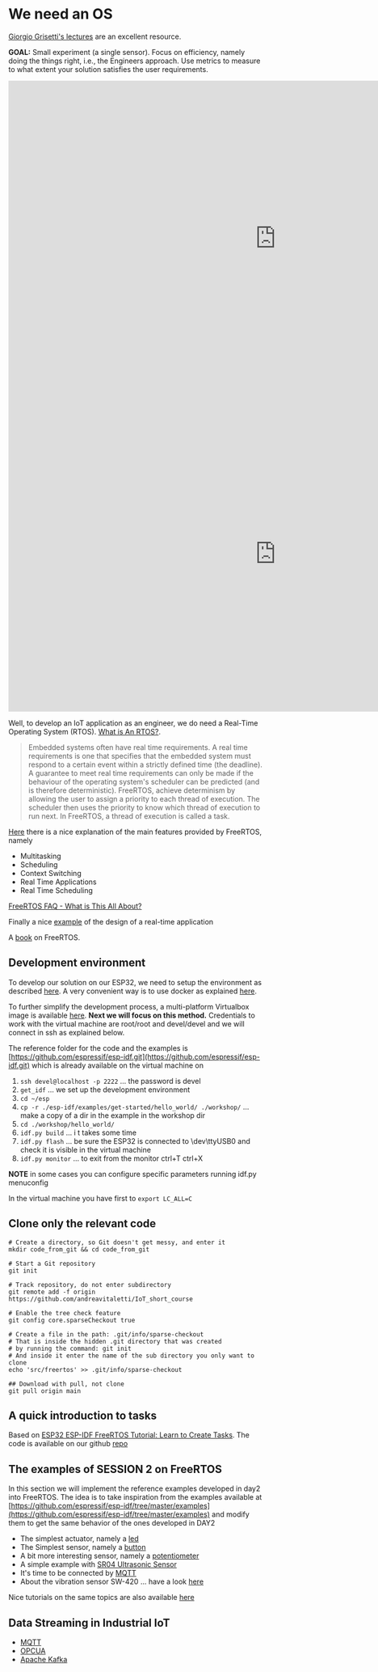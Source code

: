 # We need an OS

[Giorgio Grisetti's lectures](https://sites.google.com/diag.uniroma1.it/sistemi-operativi-2023-24/home?authuser=0) are an excellent resource. 

**GOAL:** Small experiment (a single sensor). Focus on efficiency, namely doing the things right, i.e., the Engineers approach. Use metrics to measure to what extent your solution satisfies the user requirements.

<iframe src="https://docs.google.com/presentation/d/e/2PACX-1vQWchkAoJjIzJ13YrlXxhlkcboKTzaVO7nHNC_VP3CjuncwgtcwoADPL27JrAzMtL2-kex8fq-Xfnvf/embed?start=false&loop=false&delayms=3000" frameborder="0" width="1058" height="624" allowfullscreen="true" mozallowfullscreen="true" webkitallowfullscreen="true"></iframe>

<iframe src="https://docs.google.com/presentation/d/e/2PACX-1vR7QxDDAOT5GEActKCZpcNNMpIbEgsB1RBF4B1CeCqJHplpN6Xf51P7MFy_i8_0KmzLAokr5RI0DNaE/embed?start=false&loop=false&delayms=3000" frameborder="0" width="1058" height="624" allowfullscreen="true" mozallowfullscreen="true" webkitallowfullscreen="true"></iframe>

Well, to develop an IoT application as an engineer, we do need a Real-Time Operating System (RTOS). [What is An RTOS?](https://www.freertos.org/about-RTOS.html). 

> Embedded systems often have real time requirements. A real time requirements is one that specifies that the embedded system must respond to a certain event within a strictly defined time (the deadline). A guarantee to meet real time requirements can only be made if the behaviour of the operating system's scheduler can be predicted (and is therefore deterministic). FreeRTOS, achieve determinism by allowing the user to assign a priority to each thread of execution. The scheduler then uses the priority to know which thread of execution to run next. In FreeRTOS, a thread of execution is called a task.

[Here](https://www.freertos.org/implementation/a00002.html) there is a nice explanation of the main features provided by FreeRTOS, namely 

* Multitasking
* Scheduling
* Context Switching
* Real Time Applications
* Real Time Scheduling

[FreeRTOS FAQ - What is This All About?](https://www.freertos.org/FAQWhat.html)

Finally a nice [example](https://www.freertos.org/tutorial/index.html) of the design of a real-time application 

A [book](https://freertos.org/Documentation/161204_Mastering_the_FreeRTOS_Real_Time_Kernel-A_Hands-On_Tutorial_Guide.pdf) on FreeRTOS.


## Development environment

To develop our solution on our ESP32, we need to setup the environment as described [here](https://docs.espressif.com/projects/esp-idf/en/latest/esp32/get-started/). A very convenient way is to use docker as explained [here](https://docs.espressif.com/projects/esp-idf/en/latest/esp32/api-guides/tools/idf-docker-image.html). 

To further simplify the development process, a multi-platform Virtualbox image is available [here](https://drive.google.com/file/d/1qxabmuQreTZzNscvmijvNzvl9Oa0GSGS/view?usp=drive_link). **Next we will focus on this method.** Credentials to work with the virtual machine are root/root and devel/devel and we will connect in ssh as explained below. 

The reference folder for the code and the examples is [https://github.com/espressif/esp-idf.git](https://github.com/espressif/esp-idf.git) which is already available on the virtual machine on 

1. ``` ssh devel@localhost -p 2222 ``` ... the password is devel
2. ``` get_idf ``` ... we set up the development environment
3. ``` cd ~/esp ```
4. ``` cp -r ./esp-idf/examples/get-started/hello_world/ ./workshop/ ``` ... make a copy of a dir in the example in the workshop dir 
5. ``` cd ./workshop/hello_world/ ```
6. ``` idf.py build ``` ... i t takes some time
7. ``` idf.py flash ``` ... be sure the ESP32 is connected to \dev\ttyUSB0 and check it is visible in the virtual machine
8. ``` idf.py monitor ``` ... to exit from the monitor ctrl+T ctrl+X

**NOTE** in some cases you can configure specific parameters running idf.py menuconfig

In the virtual machine you have first to 
``` export LC_ALL=C ```

## Clone only the relevant code 

```
# Create a directory, so Git doesn't get messy, and enter it
mkdir code_from_git && cd code_from_git

# Start a Git repository
git init

# Track repository, do not enter subdirectory
git remote add -f origin https://github.com/andreavitaletti/IoT_short_course

# Enable the tree check feature
git config core.sparseCheckout true

# Create a file in the path: .git/info/sparse-checkout
# That is inside the hidden .git directory that was created
# by running the command: git init
# And inside it enter the name of the sub directory you only want to clone
echo 'src/freertos' >> .git/info/sparse-checkout

## Download with pull, not clone
git pull origin main
```

## A quick introduction to tasks

Based on [ESP32 ESP-IDF FreeRTOS Tutorial: Learn to Create Tasks](https://esp32tutorials.com/esp32-esp-idf-freertos-tutorial-create-tasks/). The code is available on our github [repo](https://github.com/andreavitaletti/IoT_short_course/tree/main/src/freertos/task_tutorial)

## The examples of SESSION 2 on FreeRTOS

In this section we will implement the reference examples developed in day2 into FreeRTOS. The idea is to take inspiration from the examples available at [https://github.com/espressif/esp-idf/tree/master/examples](https://github.com/espressif/esp-idf/tree/master/examples) and modify them to get the same behavior of the ones developed in DAY2

* The simplest actuator, namely a [led](https://github.com/espressif/esp-idf/tree/master/examples/get-started/blink)
* The Simplest sensor, namely a [button](https://github.com/espressif/esp-idf/tree/master/examples/peripherals/gpio/generic_gpio)
* A bit more interesting sensor, namely a [potentiometer](https://github.com/espressif/esp-idf/tree/master/examples/peripherals/adc)
* A simple example with [SR04 Ultrasonic Sensor](https://github.com/espressif/esp-idf/tree/master/examples/peripherals/mcpwm/mcpwm_capture_hc_sr04)
* It's time to be connected by [MQTT](https://github.com/espressif/esp-idf/tree/master/examples/protocols/mqtt)
* About the vibration sensor SW-420 ... have a look [here](https://github.com/andreavitaletti/IoT_short_course/tree/main/src/freertos/mcpwm_capture_hc_sw420)

Nice tutorials on the same topics are also available [here](https://esp32tutorials.com/getting-started-tutorial-esp32-esp-idf/)

## Data Streaming in Industrial IoT

* [MQTT](https://mqtt.org/)
* [OPCUA](https://opcfoundation.org/about/opc-technologies/opc-ua/)
* [Apache Kafka](https://kafka.apache.org/)